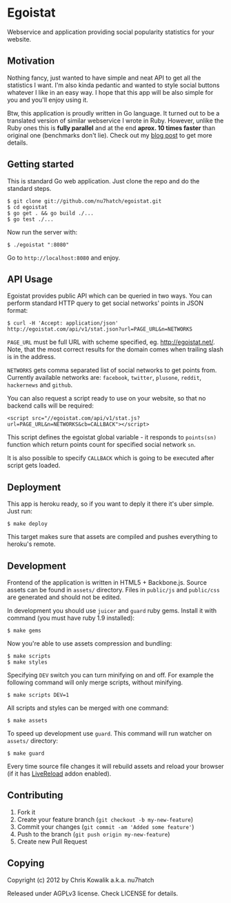 # Egoistat

Webservice and application providing social popularity statistics 
for your website.

## Motivation

Nothing fancy, just wanted to have simple and neat API to get all the 
statistics I want. I'm also kinda pedantic and wanted to style social 
buttons whatever I like in an easy way. I hope that this app will be
also simple for you and you'll enjoy using it.

Btw, this application is proudly written in Go language. It turned out
to be a translated version of similar webservice I wrote in Ruby. 
However, unlike the Ruby ones this is **fully parallel** and at the end
**aprox. 10 times faster** than original one (benchmarks don't lie). 
Check out my [blog post](http://areyoufuckingcoding.me/2012/08/14/parallelism-for-the-win/) 
to get more details.

## Getting started

This is standard Go web application. Just clone the repo and do the standard
steps.

    $ git clone git://github.com/nu7hatch/egoistat.git
    $ cd egoistat
    $ go get . && go build ./...
    $ go test ./...

Now run the server with:

    $ ./egoistat ":8080"

Go to `http://localhost:8080` and enjoy.

## API Usage

Egoistat provides public API which can be queried in two ways. You can 
perform standard HTTP query to get social networks' points in JSON format:

    $ curl -H 'Accept: application/json' http://egoistat.com/api/v1/stat.json?url=PAGE_URL&n=NETWORKS

`PAGE_URL` must be full URL with scheme specified, eg. http://egoistat.net/.
Note, that the most correct results for the domain comes when trailing
slash is in the address.

`NETWORKS` gets comma separated list of social networks to get points from. 
Currently available networks are: `facebook`, `twitter`, `plusone`, `reddit`, 
`hackernews` and `github`.

You can also request a script ready to use on your website, so that no backend 
calls will be required:

    <script src="//egoistat.com/api/v1/stat.js?url=PAGE_URL&n=NETWORKS&cb=CALLBACK"></script>

This script defines the egoistat global variable - it responds to `points(sn)` function which
return points count for specified social network `sn`.

It is also possible to specify `CALLBACK` which is going to be executed after
script gets loaded.

## Deployment

This app is heroku ready, so if you want to deply it there it's uber simple.
Just run:

    $ make deploy

This target makes sure that assets are compiled and pushes everything to
heroku's remote. 

## Development

Frontend of the application is written in HTML5 + Backbone.js. Source
assets can be found in `assets/` directory. Files in `public/js` and
`public/css` are generated and should not be edited.

In development you should use `juicer` and `guard` ruby gems. Install
it with command (you must have ruby 1.9 installed):

    $ make gems

Now you're able to use assets compression and bundling:

    $ make scripts
    $ make styles

Specifying `DEV` switch you can turn minifying on and off. For example
the following command will only merge scripts, without minifying.

    $ make scripts DEV=1

All scripts and styles can be merged with one command:

    $ make assets

To speed up development use `guard`. This command will run watcher
on `assets/` directory: 

    $ make guard

Every time source file changes it will rebuild assets and reload 
your browser (if it has [LiveReload](http://livereload.com/) addon
enabled).

## Contributing

1. Fork it
2. Create your feature branch (`git checkout -b my-new-feature`)
3. Commit your changes (`git commit -am 'Added some feature'`)
4. Push to the branch (`git push origin my-new-feature`)
5. Create new Pull Request

## Copying

Copyright (c) 2012 by Chris Kowalik a.k.a. nu7hatch

Released under AGPLv3 license. Check LICENSE for details.
